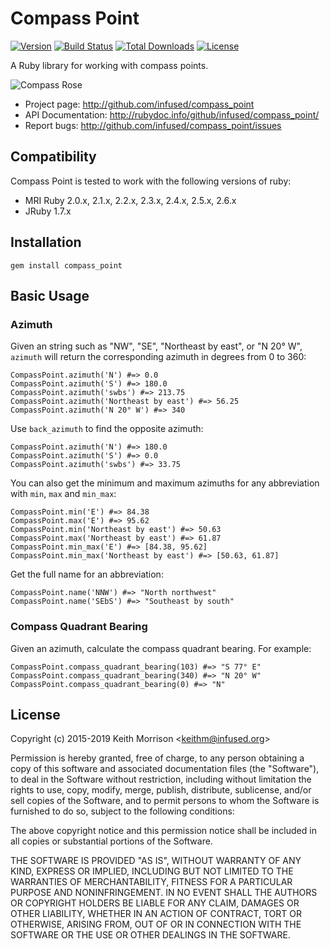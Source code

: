 # Compass Point
[![Version](http://img.shields.io/gem/v/compass_point.svg?style=flat)](https://rubygems.org/gems/compass_point)
[![Build Status](http://img.shields.io/travis/infused/compass_point/master.svg?style=flat)](http://travis-ci.org/infused/compass_point)
[![Total Downloads](https://img.shields.io/gem/dt/compass_point.svg)](https://rubygems.org/gems/compass_point/)
[![License](https://img.shields.io/github/license/infused/compass_point.svg)](https://github.com/infused/compass_point)

A Ruby library for working with compass points.

![Compass Rose](https://upload.wikimedia.org/wikipedia/commons/thumb/f/f8/Compass_Rose_English_North.svg/237px-Compass_Rose_English_North.svg.png)

* Project page: <http://github.com/infused/compass_point>
* API Documentation: <http://rubydoc.info/github/infused/compass_point/>
* Report bugs: <http://github.com/infused/compass_point/issues>

## Compatibility

Compass Point is tested to work with the following versions of ruby:

* MRI Ruby 2.0.x, 2.1.x, 2.2.x, 2.3.x, 2.4.x, 2.5.x, 2.6.x
* JRuby 1.7.x

## Installation

    gem install compass_point

## Basic Usage

### Azimuth

Given an string such as "NW", "SE", "Northeast by east", or "N 20° W", `azimuth` will
return the corresponding azimuth in degrees from 0 to 360:

    CompassPoint.azimuth('N') #=> 0.0
    CompassPoint.azimuth('S') #=> 180.0
    CompassPoint.azimuth('swbs') #=> 213.75
    CompassPoint.azimuth('Northeast by east') #=> 56.25
    CompassPoint.azimuth('N 20° W') #=> 340

Use `back_azimuth` to find the opposite azimuth:

    CompassPoint.azimuth('N') #=> 180.0
    CompassPoint.azimuth('S') #=> 0.0
    CompassPoint.azimuth('swbs') #=> 33.75

You can also get the minimum and maximum azimuths for any
abbreviation with `min`, `max` and `min_max`:

    CompassPoint.min('E') #=> 84.38
    CompassPoint.max('E') #=> 95.62
    CompassPoint.min('Northeast by east') #=> 50.63
    CompassPoint.max('Northeast by east') #=> 61.87
    CompassPoint.min_max('E') #=> [84.38, 95.62]
    CompassPoint.min_max('Northeast by east') #=> [50.63, 61.87]

Get the full name for an abbreviation:

    CompassPoint.name('NNW') #=> "North northwest"
    CompassPoint.name('SEbS') #=> "Southeast by south"


### Compass Quadrant Bearing

Given an azimuth, calculate the compass quadrant bearing.  For
example:

    CompassPoint.compass_quadrant_bearing(103) #=> "S 77° E"
    CompassPoint.compass_quadrant_bearing(340) #=> "N 20° W"
    CompassPoint.compass_quadrant_bearing(0) #=> "N"

## License

Copyright (c) 2015-2019 Keith Morrison <<keithm@infused.org>>

Permission is hereby granted, free of charge, to any person
obtaining a copy of this software and associated documentation
files (the "Software"), to deal in the Software without
restriction, including without limitation the rights to use,
copy, modify, merge, publish, distribute, sublicense, and/or sell
copies of the Software, and to permit persons to whom the
Software is furnished to do so, subject to the following
conditions:

The above copyright notice and this permission notice shall be
included in all copies or substantial portions of the Software.

THE SOFTWARE IS PROVIDED "AS IS", WITHOUT WARRANTY OF ANY KIND,
EXPRESS OR IMPLIED, INCLUDING BUT NOT LIMITED TO THE WARRANTIES
OF MERCHANTABILITY, FITNESS FOR A PARTICULAR PURPOSE AND
NONINFRINGEMENT. IN NO EVENT SHALL THE AUTHORS OR COPYRIGHT
HOLDERS BE LIABLE FOR ANY CLAIM, DAMAGES OR OTHER LIABILITY,
WHETHER IN AN ACTION OF CONTRACT, TORT OR OTHERWISE, ARISING
FROM, OUT OF OR IN CONNECTION WITH THE SOFTWARE OR THE USE OR
OTHER DEALINGS IN THE SOFTWARE.
